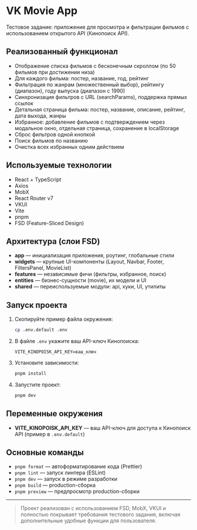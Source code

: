 # VK Movie App

Тестовое задание: приложение для просмотра и фильтрации фильмов с использованием открытого API (Кинопоиск API).

## Реализованный функционал

- Отображение списка фильмов с бесконечным скроллом (по 50 фильмов при достижении низа)
- Для каждого фильма: постер, название, год, рейтинг
- Фильтрация по жанрам (множественный выбор), рейтингу (диапазон), году выпуска (диапазон с 1990)
- Синхронизация фильтров с URL (searchParams), поддержка прямых ссылок
- Детальная страница фильма: постер, название, описание, рейтинг, дата выхода, жанры
- Избранное: добавление фильмов с подтверждением через модальное окно, отдельная страница, сохранение в localStorage
- Сброс фильтров одной кнопкой
- Поиск фильмов по названию
- Очистка всех избранных одним действием

## Используемые технологии

- React + TypeScript
- Axios
- MobX
- React Router v7
- VKUI
- Vite
- pnpm
- FSD (Feature-Sliced Design)

## Архитектура (слои FSD)

- **app** — инициализация приложения, роутинг, глобальные стили
- **widgets** — крупные UI-компоненты (Layout, Navbar, Footer, FiltersPanel, MovieList)
- **features** — независимые фичи (фильтры, избранное, поиск)
- **entities** — бизнес-сущности (movie), их модели и UI
- **shared** — переиспользуемые модули: api, хуки, UI, утилиты

## Запуск проекта

1. Скопируйте пример файла окружения:
   ```bash
   cp .env.default .env
   ```
2. В файле `.env` укажите ваш API-ключ Кинопоиска:
   ```env
   VITE_KINOPOISK_API_KEY=ваш_ключ
   ```
3. Установите зависимости:
   ```bash
   pnpm install
   ```
4. Запустите проект:
   ```bash
   pnpm dev
   ```

## Переменные окружения

- **VITE_KINOPOISK_API_KEY** — ваш API-ключ для доступа к Кинопоиск API (пример в `.env.default`)

## Основные команды

- `pnpm format` — автоформатирование кода (Prettier)
- `pnpm lint` — запуск линтера (ESLint)
- `pnpm dev` — запуск в режиме разработки
- `pnpm build` — production-сборка
- `pnpm preview` — предпросмотр production-сборки

---

> Проект реализован с использованием FSD, MobX, VKUI и полностью покрывает требования тестового задания, включая дополнительные удобные функции для пользователя.
